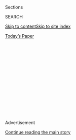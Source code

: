 <div id="app">

<div>

<div>

<div>

<div class="NYTAppHideMasthead css-1q2w90k e1suatyy0">

<div class="section css-ui9rw0 e1suatyy2">

<div class="css-eph4ug er09x8g0">

<div class="css-6n7j50">

</div>

<span class="css-1dv1kvn">Sections</span>

<div class="css-10488qs">

<span class="css-1dv1kvn">SEARCH</span>

</div>

[Skip to content](#site-content)[Skip to site
index](#site-index)

</div>

<div class="css-10698na e1huz5gh0">

</div>

</div>

<div id="masthead-bar-one" class="section hasLinks css-15hmgas e1csuq9d3">

<div class="css-uqyvli e1csuq9d0">

</div>

<div class="css-1uqjmks e1csuq9d1">

</div>

<div class="css-9e9ivx">

[](https://myaccount.nytimes.com/auth/login?response_type=cookie&client_id=vi)

</div>

<div class="css-1bvtpon e1csuq9d2">

[Today’s
Paper](https://www.nytimes.com/section/todayspaper)

</div>

</div>

</div>

</div>

<div data-aria-hidden="false">

<div id="site-content" data-role="main">

<div>

<div class="css-1aor85t" style="opacity:0.000000001;z-index:-1;visibility:hidden">

<div class="css-1hqnpie">

<div class="css-epjblv">

<span class="css-17xtcya">[Opinion](/section/opinion)</span><span class="css-x15j1o">|</span><span class="css-fwqvlz">‘Law
and Order’ for ‘Blacks and
Hippies’</span>

</div>

<div class="css-k008qs">

<div class="css-1iwv8en">

<span class="css-18z7m18"></span>

<div>

</div>

</div>

<span class="css-1n6z4y">https://nyti.ms/2YjtYo7</span>

<div class="css-1705lsu">

<div class="css-4xjgmj">

<div class="css-4skfbu" data-role="toolbar" data-aria-label="Social Media Share buttons, Save button, and Comments Panel with current comment count" data-testid="share-tools">

  - 
  - 
  - 
  - 
    
    <div class="css-6n7j50">
    
    </div>

  - 
  - 

</div>

</div>

</div>

</div>

</div>

</div>

<div id="NYT_TOP_BANNER_REGION" class="css-13pd83m">

</div>

<div id="top-wrapper" class="css-1sy8kpn">

<div id="top-slug" class="css-l9onyx">

Advertisement

</div>

[Continue reading the main
story](#after-top)

<div class="ad top-wrapper" style="text-align:center;height:100%;display:block;min-height:250px">

<div id="top" class="place-ad" data-position="top" data-size-key="top">

</div>

</div>

<div id="after-top">

</div>

</div>

<div>

<div class="css-v5btjw etb61u70">

<div class="css-v05ibm etb61u71">

[Opinion](/section/opinion)

</div>

</div>

<div id="sponsor-wrapper" class="css-1hyfx7x">

<div id="sponsor-slug" class="css-19vbshk">

Supported by

</div>

[Continue reading the main
story](#after-sponsor)

<div id="sponsor" class="ad sponsor-wrapper" style="text-align:center;height:100%;display:block">

</div>

<div id="after-sponsor">

</div>

</div>

<div class="css-186x18t">

</div>

<div class="css-17y7wtz ehdk2mb0">

# ‘Law and Order’ for ‘Blacks and Hippies’

</div>

Trump’s tough talk doesn’t seek to address the rage that inequity has
bred, but rather to contain it.

<div class="css-18e8msd">

<div class="css-vp77d3 epjyd6m0">

<div class="css-1p10dcb ey68jwv0" data-aria-hidden="true">

[![Charles M.
Blow](https://static01.nyt.com/images/2018/04/02/opinion/charles-m-blow/charles-m-blow-thumbLarge.png
"Charles M. Blow")](https://www.nytimes.com/by/charles-m-blow)

</div>

<div class="css-1baulvz">

By [<span class="css-1baulvz last-byline" itemprop="name">Charles M.
Blow</span>](https://www.nytimes.com/by/charles-m-blow)

<div class="css-8atqhb">

Opinion Columnist

</div>

</div>

</div>

  - June 21,
    2020

  - 
    
    <div class="css-4xjgmj">
    
    <div class="css-d8bdto" data-role="toolbar" data-aria-label="Social Media Share buttons, Save button, and Comments Panel with current comment count" data-testid="share-tools">
    
      - 
      - 
      - 
      - 
        
        <div class="css-6n7j50">
        
        </div>
    
      - 
      - 
    
    </div>
    
    </div>

</div>

<div class="css-79elbk" data-testid="photoviewer-wrapper">

<div class="css-z3e15g" data-testid="photoviewer-wrapper-hidden">

</div>

<div class="css-1a48zt4 ehw59r15" data-testid="photoviewer-children">

![<span class="css-16f3y1r e13ogyst0" data-aria-hidden="true">President
Trump at a campaign rally in Tulsa, Okla., on
Saturday.</span><span class="css-cnj6d5 e1z0qqy90" itemprop="copyrightHolder"><span class="css-1ly73wi e1tej78p0">Credit...</span><span><span>Doug
Mills/The New York
Times</span></span></span>](https://static01.nyt.com/images/2020/06/21/opinion/21blow/merlin_173763309_5d03fb71-9dc2-4700-8825-ee4c78597673-articleLarge.jpg?quality=75&auto=webp&disable=upscale)

</div>

</div>

</div>

<div class="section meteredContent css-1r7ky0e" name="articleBody" itemprop="articleBody">

<div class="css-1fanzo5 StoryBodyCompanionColumn">

<div class="css-53u6y8">

Last week, Donald Trump stood in the White House Rose Garden and
announced an executive order on police reform — a list of minor,
unfunded actions that incentivized some changes but mandated none.

This was his response to the anti-racism, anti-police brutality Black
Lives Matter protests sweeping the country. I don’t think it was an
action he wanted to take, but one that he had to take at this moment
when his poll numbers are dipping and people are demanding change.

Not once in his speech did he say the words “protests” or “protesters.”

Instead, it was a whiplash speech that swung from acknowledging the pain
of families who’ve lost loved ones to police violence and promising “to
fight for justice for all of our people,” to more law-and-order talk and
condemnation of riots, looting and arson.

Those lawless acts occurred in some cities in the beginning, but the
protests have moved well beyond that now.

</div>

</div>

<div class="css-1fanzo5 StoryBodyCompanionColumn">

<div class="css-53u6y8">

Trump knows that, but that is an inconvenient truth.

Trump is a full-blown, unrepentant racist and white supremacist, and
many people don his MAGA hats as a form of racist regalia.

Trump has no taste or tolerance for a movement for black lives, only for
the instruments to control them and quiet them. And he knows that many
of his supporters share this view.

That’s why he paints black protesters as criminals and their white
allies as leftist radicals and even
[antifa](https://www.nytimes.com/article/what-antifa-trump.html).

This is the blacks-and-hippies duo that racists on the right have long
targeted. Author Dan Baum wrote in Harper’s Magazine in 2016 that John
Ehrlichman, aide to Richard Nixon and Watergate co-conspirator, [told
him about](https://harpers.org/archive/2016/04/legalize-it-all/) the
birth of the war on drugs:

“The Nixon campaign in 1968, and the Nixon White House after that, had
two enemies: the antiwar left and black people. You understand what I’m
saying? We knew we couldn’t make it illegal to be either against the war
or black, but by getting the public to associate the hippies with
marijuana and blacks with heroin, and then criminalizing both heavily,
we could disrupt those communities. We could arrest their leaders, raid
their homes, break up their meetings, and vilify them night after night
on the evening news. Did we know we were lying about the drugs? Of
course we did.”

Trump, too, is trying to vilify what he must see as a nightmare
alliance. At his Tulsa rally, [he
warned](https://www.rev.com/blog/transcripts/donald-trump-tulsa-oklahoma-rally-speech-transcript),
“If the Democrats gain power, then the rioters will be in charge and no
one will be safe and no one will have control.”

</div>

</div>

<div class="css-1fanzo5 StoryBodyCompanionColumn">

<div class="css-53u6y8">

At that rally he told his supporters:

“The unhinged left-wing mob is trying to vandalize our history,
desecrate our monuments, our beautiful monuments. Tear down our statues
and punish, cancel and persecute anyone who does not conform to their
demands for absolute and total control. We’re not conforming, that’s why
we’re here, actually. This cruel campaign of censorship and exclusion
violates everything we hold dear as Americans. They want to demolish our
heritage so they can impose their new oppressive regime in its place.”

Make no mistake, the “our” in that passage is “white people’s.” This,
for Trump, and Trump culture, is about white heritage, white power and
the possibility of displacement. That’s what it has been about from the
beginning.

Blacks and hippies must be controlled and the police are the instruments
of that control. [He said in the Rose
Garden,](https://www.rev.com/blog/transcripts/donald-trump-press-conference-transcript-on-policing-june-16)
“Nobody needs a strong, trustworthy police force more than those who
live in distressed areas.”

But distress is an issue of resources that cannot be solved by police
repression. As the [Ella Baker Center for Human
Rights](https://ellabakercenter.org/blog/2011/08/how-to-turn-a-single-day-of-service-into-long-lasting-impact)
has put it:

“The safest neighborhoods aren’t the ones with the most prisons and the
most police — they’re the ones with the best schools, the cleanest
environment, and the most opportunities for young people and working
people.”

Trump’s law-and-order talk doesn’t seek to address the rage this
inequity has bred, but rather to contain it, to return society to
slumber, to have the oppressed suffer in silence so that the oppressors
can revel in the void.

As Geoff Nunberg [wrote for
NPR](https://www.npr.org/2016/07/28/487560886/is-trumps-call-for-law-and-order-a-coded-racial-message)
about the racial coding of Trump’s “law and order” push, “Trump’s
single-handed effort to revive the slogan ‘law and order’ is the key to
creating the perception of a new crisis of crime and violence.”

The people protesting want justice and equality, an end to racism and a
dawning of a new egalitarianism. For a white supremacist, that is
heretical. Trump and his supporters see the protests as a crisis, a form
of chaos that threatens the order.

</div>

</div>

<div class="css-1fanzo5 StoryBodyCompanionColumn">

<div class="css-53u6y8">

Trump said in the Rose Garden, “Americans want law and order, they
demand law and order. They may not say it, they may not be talking about
it, but that’s what they want. Some of them don’t even know that’s what
they want but that’s what they want.”

That America he is talking to is white America, his portion of it, and
he is signaling that “law and order” is the only way to ensure the
continuity of their control.

*The Times is committed to publishing* [*a diversity of
letters*](https://www.nytimes.com/2019/01/31/opinion/letters/letters-to-editor-new-york-times-women.html)
*to the editor. We’d like to hear what you think about this or any of
our articles. Here are some*
[*tips*](https://help.nytimes.com/hc/en-us/articles/115014925288-How-to-submit-a-letter-to-the-editor)*.
And here’s our email:*
[*letters@nytimes.com*](mailto:letters@nytimes.com)*.*

*Follow The New York Times Opinion section on*
[*Facebook*](https://www.facebook.com/nytopinion) *and* [*Twitter
(@NYTopinion)*](http://twitter.com/NYTOpinion)*, and*
[*Instagram*](https://www.instagram.com/nytopinion/)*.*

</div>

</div>

</div>

<div>

</div>

<div>

</div>

<div>

</div>

<div>

<div id="bottom-wrapper" class="css-1ede5it">

<div id="bottom-slug" class="css-l9onyx">

Advertisement

</div>

[Continue reading the main
story](#after-bottom)

<div id="bottom" class="ad bottom-wrapper" style="text-align:center;height:100%;display:block;min-height:90px">

</div>

<div id="after-bottom">

</div>

</div>

</div>

</div>

</div>

## Site Index

<div>

</div>

## Site Information Navigation

  - [© <span>2020</span> <span>The New York Times
    Company</span>](https://help.nytimes.com/hc/en-us/articles/115014792127-Copyright-notice)

<!-- end list -->

  - [NYTCo](https://www.nytco.com/)
  - [Contact
    Us](https://help.nytimes.com/hc/en-us/articles/115015385887-Contact-Us)
  - [Work with us](https://www.nytco.com/careers/)
  - [Advertise](https://nytmediakit.com/)
  - [T Brand Studio](http://www.tbrandstudio.com/)
  - [Your Ad
    Choices](https://www.nytimes.com/privacy/cookie-policy#how-do-i-manage-trackers)
  - [Privacy](https://www.nytimes.com/privacy)
  - [Terms of
    Service](https://help.nytimes.com/hc/en-us/articles/115014893428-Terms-of-service)
  - [Terms of
    Sale](https://help.nytimes.com/hc/en-us/articles/115014893968-Terms-of-sale)
  - [Site
    Map](https://spiderbites.nytimes.com)
  - [Help](https://help.nytimes.com/hc/en-us)
  - [Subscriptions](https://www.nytimes.com/subscription?campaignId=37WXW)

</div>

</div>

</div>

</div>
